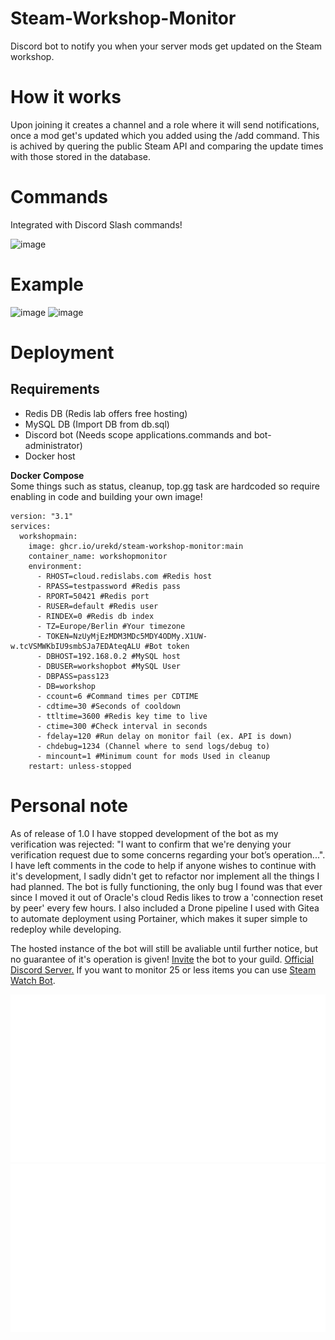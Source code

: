 # Steam-Workshop-Monitor
Discord bot to notify you when your server mods get updated on the Steam workshop. 

# How it works

Upon joining it creates a channel and a role where it will send notifications, once a mod get's updated which you added using the /add command. This is achived by quering the public Steam API and comparing the update times with those stored in the database.

# Commands

Integrated with Discord Slash commands!

![image](https://user-images.githubusercontent.com/38784343/184500803-914e80fb-cb85-404c-99da-ce04cbbb4fa7.png)

# Example

![image](https://user-images.githubusercontent.com/38784343/184500866-1cb62599-5a17-4a5c-83ca-0e26f720acda.png)
![image](https://user-images.githubusercontent.com/38784343/184500884-5df21822-885e-4ab2-87e1-482a8718cacd.png)


# Deployment

## Requirements

- Redis DB (Redis lab offers free hosting)
- MySQL DB (Import DB from db.sql)
- Discord bot (Needs scope applications.commands and bot-administrator)
- Docker host

**Docker Compose**<br>
Some things such as status, cleanup, top.gg task are hardcoded so require enabling in code and building your own image!

```docker
version: "3.1"
services:
  workshopmain:
    image: ghcr.io/urekd/steam-workshop-monitor:main	
    container_name: workshopmonitor
    environment:
      - RHOST=cloud.redislabs.com #Redis host
      - RPASS=testpassword #Redis pass
      - RPORT=50421 #Redis port
      - RUSER=default #Redis user
      - RINDEX=0 #Redis db index
      - TZ=Europe/Berlin #Your timezone
      - TOKEN=NzUyMjEzMDM3MDc5MDY4ODMy.X1UW-w.tcVSMWKbIU9smbSJa7EDAteqALU #Bot token
      - DBHOST=192.168.0.2 #MySQL host
      - DBUSER=workshopbot #MySQL User
      - DBPASS=pass123
      - DB=workshop
      - ccount=6 #Command times per CDTIME
      - cdtime=30 #Seconds of cooldown
      - ttltime=3600 #Redis key time to live
      - ctime=300 #Check interval in seconds
      - fdelay=120 #Run delay on monitor fail (ex. API is down)
      - chdebug=1234 (Channel where to send logs/debug to)
	  - mincount=1 #Minimum count for mods Used in cleanup
    restart: unless-stopped
```
# Personal note

As of release of 1.0 I have stopped development of the bot as my verification was rejected: "I want to confirm that we're denying your verification request due to some concerns regarding your bot’s operation...". I have left comments in the code to help if anyone wishes to continue with it's development, I sadly didn't get to refactor nor implement all the things I had planned. The bot is fully functioning, the only bug I found was that ever since I moved it out of Oracle's cloud Redis likes to trow a 'connection reset by peer' every few hours. I also included a Drone pipeline I used with Gitea to automate deployment using Portainer, which makes it super simple to redeploy while developing.

The hosted instance of the bot will still be avaliable until further notice, but no guarantee of it's operation is given! [Invite](https://discord.com/api/oauth2/authorize?client_id=752213037079068832&permissions=8&scope=applications.commands%20bot) the bot to your guild. [Official Discord Server.](https://discord.gg/tSZmkdXnYv) If you want to monitor 25 or less items you can use [Steam Watch Bot](https://steam.watch/).

![](https://raw.githubusercontent.com/urekd/urekd/wbstats/overview.svg#gh-dark-mode-only)
![](https://raw.githubusercontent.com/urekd/urekd/wbstats/overview.svg#gh-light-mode-only)
